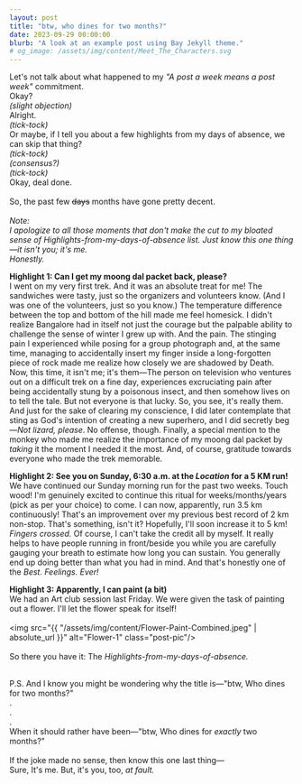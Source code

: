 ```yaml
---
layout: post
title: "btw, who dines for two months?"
date: 2023-09-29 00:00:00
blurb: "A look at an example post using Bay Jekyll theme."
# og_image: /assets/img/content/Meet_The_Characters.svg
---
```


Let's not talk about what happened to my <i>"A post a week means a post week"</i> commitment.
<br>
Okay?
<br>
<i>(slight objection)</i>
<br>
Alright.
<br>
<i>(tick-tock)</i>
<br>
Or maybe, if I tell you about a few highlights from my days of absence, we can skip that thing?
<br>
<i>(tick-tock)</i>
<br>
<i>(consensus?)</i>
<br>
<i>(tick-tock)</i>
<br>
Okay, deal done.
<br>
<br>
So, the past few <s>days</s> months have gone pretty decent.
<br>
<br>
<i>Note:
<br>
I apologize to all those moments that don't make the cut to my bloated sense of Highlights-from-my-days-of-absence list.
Just know this one thing—it isn't you; it's me.
<br>
Honestly.
</i>

<b>Highlight 1: Can I get my moong dal packet back, please?</b>
<br>
I went on my very first trek. And it was an absolute treat for me!
The sandwiches were tasty, just so the organizers and volunteers know. (And I was one of the volunteers, just so you know.) The temperature difference between the top and bottom of the hill made me feel homesick. I didn't realize Bangalore had in itself not just the courage but the palpable ability to challenge the sense of winter I grew up with. And the pain. The stinging pain I experienced while posing for a group photograph and, at the same time, managing to accidentally insert my finger inside a long-forgotten piece of rock made me realize how closely we are shadowed by Death. Now, this time, it isn't me; it's them—The person on television who ventures out on a difficult trek on a fine day, experiences excruciating pain after being accidentally stung by a poisonous insect, and then somehow lives on to tell the tale. But not everyone is that lucky. So, you see, it's really them. And just for the sake of clearing my conscience, I did later contemplate that sting as God's intention of creating a new superhero, and I did secretly beg—<i>Not lizard, please</i>. No offense, though. Finally, a special mention to the monkey who made me realize the importance of my moong dal packet by <i>taking</i> it the moment I needed it the most. And, of course, gratitude towards everyone who made the trek memorable.

<b>Highlight 2: See you on Sunday, 6:30 a.m. at the <i>Location</i> for a 5 KM run!</b>
<br>
We have continued our Sunday morning run for the past two weeks. Touch wood! I'm genuinely excited to continue this ritual for weeks/months/years (pick as per your choice) to come. I can now, apparently, run 3.5 km continuously! That's an improvement over my previous best record of 2 km non-stop. That's something, isn't it? Hopefully, I'll soon increase it to 5 km! <i>Fingers crossed.</i>
Of course, I can't take the credit all by myself. It really helps to have people running in front/beside you while you are carefully gauging your breath to estimate how long you can sustain. You generally end up doing better than what you had in mind. And that's honestly one of the <i>Best. Feelings. Ever!</i>

<b>Highlight 3: Apparently, I can paint (a bit)</b>
<br>
We had an Art club session last Friday. We were given the task of painting out a flower. I'll let the flower speak for itself!
<br>
<br>
<img src="{{ "/assets/img/content/Flower-Paint-Combined.jpeg" | absolute_url }}" alt="Flower-1" class="post-pic"/>
<br>
<br>
So there you have it: The <i>Highlights-from-my-days-of-absence.</i>

<br>
P.S. And I know you might be wondering why the title is—"btw, Who dines for two months?"
<br> 
.<br>
.<br>
.<br>
When it should rather have been—"btw, Who dines for <i>exactly</i> two months?"

<br>
<br>
If the joke made no sense, then know this one last thing—<br>Sure, It's me. But, it's you, too, <i>at fault.</i>
